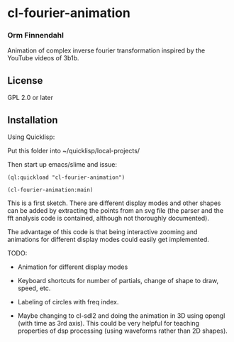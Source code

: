 # cl-fourier-animation
### Orm Finnendahl

Animation of complex inverse fourier transformation inspired by the
YouTube videos of 3b1b.

## License

GPL 2.0 or later

## Installation

Using Quicklisp:

Put this folder into ~/quicklisp/local-projects/

Then start up emacs/slime and issue:

`(ql:quickload "cl-fourier-animation")`

`(cl-fourier-animation:main)`

This is a first sketch. There are different display modes and other
shapes can be added by extracting the points from an svg file (the
parser and the fft analysis code is contained, although not thoroughly
documented).

The advantage of this code is that being interactive zooming and
animations for different display modes could easily get implemented.

TODO:

- Animation for different display modes

- Keyboard shortcuts for number of partials, change of shape to draw,
  speed, etc.
  
- Labeling of circles with freq index.

- Maybe changing to cl-sdl2 and doing the animation in 3D using opengl
  (with time as 3rd axis). This could be very helpful for teaching
  properties of dsp processing (using waveforms rather than 2D
  shapes).
